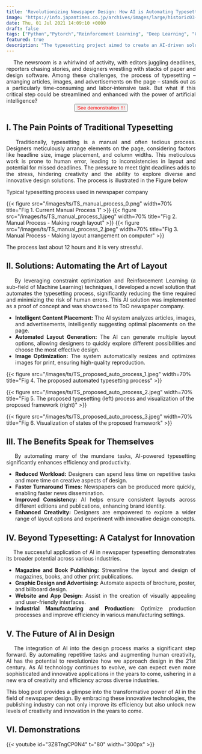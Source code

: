 ```yaml
---
title: 'Revolutionizing Newspaper Design: How AI is Automating Typesetting'
image: "https://info.japantimes.co.jp/archives/images/large/historic03-02.jpg"
date: Thu, 01 Jul 2021 14:09:10 +0000
draft: false
tags: ["Python","Pytorch","Reinforcement Learning", "Deep Learning", "Constrained Programming"]
featured: true
description: "The typesetting project aimed to create an AI-driven solution to automate the labor-intensive process of newspaper article arrangement, addressing several critical challenges. Manual typesetting is notoriously time-consuming and stressful, often leading to inconsistent layouts and potential human errors. These issues not only hinder productivity but also limit the ability to explore diverse solutions for optimal newspaper design. By leveraging Assistive AI, this project seeks to significantly reduce the manual workload, enhance operational efficiency, and ensure consistent output quality. The successful application of this technology in typesetting showcases its potential transferability to other industries facing similar manual challenges, offering a scalable solution for improving efficiency and reducing human error across various fields."
---
```


<div style="text-align:justify">
&emsp; The newsroom is a whirlwind of activity, with editors juggling deadlines, reporters chasing stories, and designers wrestling with stacks of paper and design software. Among these challenges, the process of typesetting – arranging articles, images, and advertisements on the page – stands out as a particularly time-consuming and labor-intensive task. But what if this critical step could be streamlined and enhanced with the power of artificial intelligence?
</div>

<div style="text-align:center">
    <a href="#demo"> 
        <button style="color:red">See demonstration !!!</button> 
    </a>
</div>


I. The Pain Points of Traditional Typesetting
-----
<div style="text-align:justify">
&emsp; Traditionally, typesetting is a manual and often tedious process. Designers meticulously arrange elements on the page, considering factors like headline size, image placement, and column widths. This meticulous work is prone to human error, leading to inconsistencies in layout and potential for missed deadlines. The pressure to meet tight deadlines adds to the stress, hindering creativity and the ability to explore diverse and innovative design solutions. The process is illustrated in the Figure below

Typical typesetting process used in newspaper company
</div>

{{< figure src="/images/ts/TS_manual_process_0.png" width=70%  title="Fig 1. Current Manual Process 1" >}}
{{< figure src="/images/ts/TS_manual_process_1.jpeg" width=70% title="Fig 2. Manual Process - Making rough layout" >}}
{{< figure src="/images/ts/TS_manual_process_2.jpeg" width=70% title="Fig 3. Manual Process - Making layout arrangement on computer" >}}


The process last about 12 hours and it is very stressful.

II. Solutions: Automating the Art of Layout
-----
<div style="text-align:justify">
&emsp; By leveraging constraint optimization and Reinforcement Learning (a sub-field of  Machine Learning) techniques, I developed a novel solution that automates the typesetting process, significantly reducing the time required and minimizing the risk of human errors. This AI solution was implemented as a proof of concept and was showcased to ToO newspaper company.


* **Intelligent Content Placement:** The AI system analyzes articles, images, and advertisements, intelligently suggesting optimal placements on the page. 
* **Automated Layout Generation:** The AI can generate multiple layout options, allowing designers to quickly explore different possibilities and choose the most effective design.
* **Image Optimization:** The system automatically resizes and optimizes images for print, ensuring high-quality reproduction.
</div>

{{< figure src="/images/ts/TS_proposed_auto_process_1.jpeg" width=70%  title="Fig 4. The proposed automated typesetting process" >}}

{{< figure src="/images/ts/TS_proposed_auto_process_2.jpeg" width=70%  title="Fig 5. The proposed typesetting (left) process and visualization of the proposed framework (right)" >}}

{{< figure src="/images/ts/TS_proposed_auto_process_3.jpeg" width=70%  title="Fig 6. Visualization of states of the proposed framework" >}}


III. The Benefits Speak for Themselves
-----
<div style="text-align:justify">
&emsp; By automating many of the mundane tasks, AI-powered typesetting significantly enhances efficiency and productivity. 

* **Reduced Workload:** Designers can spend less time on repetitive tasks and more time on creative aspects of design.
* **Faster Turnaround Times:** Newspapers can be produced more quickly, enabling faster news dissemination.
* **Improved Consistency:** AI helps ensure consistent layouts across different editions and publications, enhancing brand identity.
* **Enhanced Creativity:** Designers are empowered to explore a wider range of layout options and experiment with innovative design concepts.
</div>

IV. Beyond Typesetting: A Catalyst for Innovation
-----
<div style="text-align:justify">
&emsp; The successful application of AI in newspaper typesetting demonstrates its broader potential across various industries. 

* **Magazine and Book Publishing:** Streamline the layout and design of magazines, books, and other print publications.
* **Graphic Design and Advertising:** Automate aspects of brochure, poster, and billboard design.
* **Website and App Design:** Assist in the creation of visually appealing and user-friendly interfaces.
* **Industrial Manufacturing and Production:** Optimize production processes and improve efficiency in various manufacturing settings.
</div>

V. The Future of AI in Design
-----
<div style="text-align:justify">
&emsp; The integration of AI into the design process marks a significant step forward. By automating repetitive tasks and augmenting human creativity, AI has the potential to revolutionize how we approach design in the 21st century. As AI technology continues to evolve, we can expect even more sophisticated and innovative applications in the years to come, ushering in a new era of creativity and efficiency across diverse industries.

This blog post provides a glimpse into the transformative power of AI in the field of newspaper design. By embracing these innovative technologies, the publishing industry can not only improve its efficiency but also unlock new levels of creativity and innovation in the years to come.
</div>

VI. Demonstrations <a id="demo"></a>
-----

{{< youtube id="3Z8TngCP0N4" t="80" width="300px" >}}